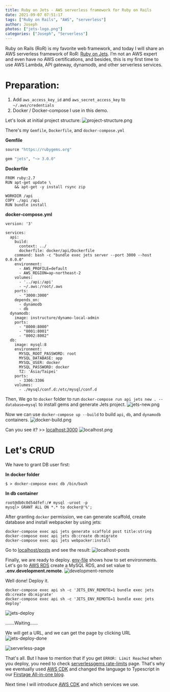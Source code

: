 ```yaml
---
title: Ruby on Jets - AWS serverless framework for Ruby on Rails
date: 2021-09-07 07:51:17
tags: ["Ruby on Rails", "AWS", "serverless"]
author: Joseph
photos: ["jets-logo.png"]
categories: ["Joseph", "Serverless"]
---
```


Ruby on Rails (RoR) is my favorite web framework, and today I will share an AWS serverless framework of RoR: [Ruby on Jets](https://rubyonjets.com/). I’m not an AWS expert and even have no AWS certifications, and besides, this is my first time to use AWS Lambda, API gateway, dynamodb, and other serverless services.

# Preparation:
1. Add `aws_access_key_id` and `aws_secret_access_key` to `~/.aws/credentials`
2. Docker / Docker-compose I use in this demo.

Let's look at initial project structure:
![project-structure.png](project-structure.png)
<!-- more -->

There's my `Gemfile`, `Dockerfile`, and `docker-compose.yml`

**Gemfile**
```ruby
source "https://rubygems.org"

gem "jets", "~> 3.0.0"
```

**Dockerfile**
```shell
FROM ruby:2.7
RUN apt-get update \
    && apt-get -y install rsync zip

WORKDIR /api
COPY ./api /api
RUN bundle install
```

**docker-compose.yml**
```shell
version: '3'

services:
  api:
    build:
      context: ../
      dockerfile: docker/api/Dockerfile
    command: bash -c "bundle exec jets server --port 3000 --host 0.0.0.0"
    environment:
      - AWS_PROFILE=default
      - AWS_REGION=ap-northeast-2
    volumes:
      - '../api:/api'
      - ~/.aws:/root/.aws
    ports:
      - "3000:3000"
    depends_on:
      - dynamodb
      - db
  dynamodb:
    image: instructure/dynamo-local-admin
    ports:
      - "8000:8000"
      - "8001:8001"
      - "8002:8002"
  db:
    image: mysql:8
    environment:
      MYSQL_ROOT_PASSWORD: root
      MYSQL_DATABASE: app
      MYSQL_USER: docker
      MYSQL_PASSWORD: docker
      TZ: 'Asia/Taipei'
    ports:
      - 3306:3306
    volumes:
      - ./mysql/conf.d:/etc/mysql/conf.d

```
Then, We go to `docker` folder to run `docker-compose run api jets new . --database=mysql` to install gems and generate Jets project.
![jets-new.png](jets-new.png)

Now we can use `docker-compose up --build` to build `api`, `db`, and `dynamodb` containers.
![docker-build.png](docker-build.png)

Can you see it? >> [localhost:3000](http://localhost:3000/)
![localhost.png](localhost.png)


# Let's CRUD

We have to grant DB user first:

**In docker folder**
```
$ > docker-compose exec db /bin/bash
```

**In db container**
```
root@db0c0d54dfef:/# mysql -uroot -p
mysql> GRANT ALL ON *.* to docker@'%';
```

After granting `docker` permission, we can generate scaffold, create database and install webpacker by using jets:
```
docker-compose exec api jets generate scaffold post title:string
docker-compose exec api jets db:create db:migrate
docker-compose exec api jets webpacker:install
```

Go to [localhost/posts](http://localhost/posts) and see the result:
![localhost-posts](localhost-posts.png)

Finally, we are ready to deploy. [env-file](https://rubyonjets.com/docs/env-files/) shows how to set environments. Let's go to [AWS RDS](https://ap-northeast-2.console.aws.amazon.com/rds/home) create a MySQL RDS, and set value to **.env.development.remote**.
![development-remote](development-remote.jpg)

Well done! Deploy it.
```
docker-compose exec api sh -c 'JETS_ENV_REMOTE=1 bundle exec jets db:create db:migrate'
docker-compose exec api sh -c 'JETS_ENV_REMOTE=1 bundle exec jets deploy'
```

![jets-deploy](jets-deploy.jpg)

.......Waiting......

We will get a URL, and we can get the page by clicking URL
![jets-deploy-done](jets-deploy-done.jpg)

![serverless-page](serverless-page.jpg)

That's all. But I have to mention that if you get `ERROR: Limit Reached` when you deploy, you need to check [serverlessgems rate-limits](https://www.serverlessgems.com/rate-limits) page. That's why we eventually used [AWS CDK](https://aws.amazon.com/tw/cdk/) and changed the language to Typescript in our [Firstage All-in-one blog](https://firstage.io/).

Next time I will introduce [AWS CDK](https://aws.amazon.com/tw/cdk/) and which services we use.
